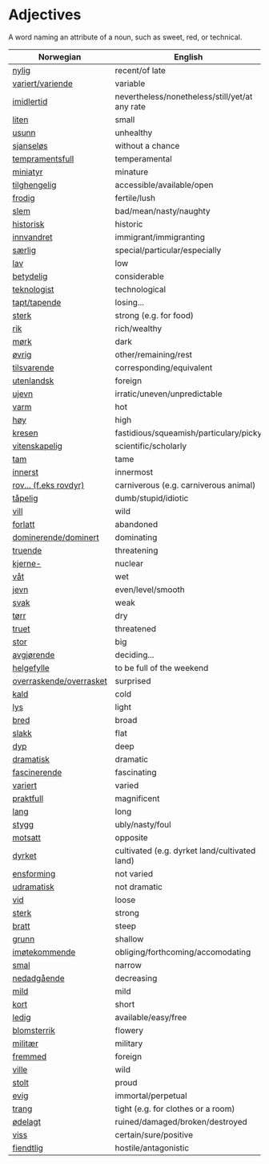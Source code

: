 # Adjectives

A word naming an attribute of a noun, such as sweet, red, or technical.

| Norwegian | English |
| --- | --- |
| [nylig](https://www.ordnett.no/search?language=no&phrase=nylig) | recent/of late |
| [variert/variende](https://www.ordnett.no/search?language=no&phrase=variert/variende) | variable |
| [imidlertid](https://www.ordnett.no/search?language=no&phrase=imidlertid) | nevertheless/nonetheless/still/yet/at any rate |
| [liten](https://www.ordnett.no/search?language=no&phrase=liten) | small |
| [usunn](https://www.ordnett.no/search?language=no&phrase=usunn) | unhealthy |
| [sjanseløs](https://www.ordnett.no/search?language=no&phrase=sjanseløs) | without a chance |
| [tempramentsfull](https://www.ordnett.no/search?language=no&phrase=tempramentsfull) | temperamental |
| [miniatyr](https://www.ordnett.no/search?language=no&phrase=miniatyr) | minature |
| [tilghengelig](https://www.ordnett.no/search?language=no&phrase=tilghengelig) | accessible/available/open |
| [frodig](https://www.ordnett.no/search?language=no&phrase=frodig) | fertile/lush |
| [slem](https://www.ordnett.no/search?language=no&phrase=slem) | bad/mean/nasty/naughty |
| [historisk](https://www.ordnett.no/search?language=no&phrase=historisk) | historic |
| [innvandret](https://www.ordnett.no/search?language=no&phrase=innvandret) | immigrant/immigranting |
| [særlig](https://www.ordnett.no/search?language=no&phrase=særlig) | special/particular/especially |
| [lav](https://www.ordnett.no/search?language=no&phrase=lav) | low |
| [betydelig](https://www.ordnett.no/search?language=no&phrase=betydelig) | considerable |
| [teknologist](https://www.ordnett.no/search?language=no&phrase=teknologist) | technological |
| [tapt/tapende](https://www.ordnett.no/search?language=no&phrase=tapt/tapende) | losing... |
| [sterk](https://www.ordnett.no/search?language=no&phrase=sterk) | strong (e.g. for food) |
| [rik](https://www.ordnett.no/search?language=no&phrase=rik) | rich/wealthy |
| [mørk](https://www.ordnett.no/search?language=no&phrase=mørk) | dark |
| [øvrig](https://www.ordnett.no/search?language=no&phrase=øvrig) | other/remaining/rest |
| [tilsvarende](https://www.ordnett.no/search?language=no&phrase=tilsvarende) | corresponding/equivalent |
| [utenlandsk](https://www.ordnett.no/search?language=no&phrase=utenlandsk) | foreign |
| [ujevn](https://www.ordnett.no/search?language=no&phrase=ujevn) | irratic/uneven/unpredictable |
| [varm](https://www.ordnett.no/search?language=no&phrase=varm) | hot |
| [høy](https://www.ordnett.no/search?language=no&phrase=høy) | high |
| [kresen](https://www.ordnett.no/search?language=no&phrase=kresen) | fastidious/squeamish/particulary/picky |
| [vitenskapelig](https://www.ordnett.no/search?language=no&phrase=vitenskapelig) | scientific/scholarly |
| [tam](https://www.ordnett.no/search?language=no&phrase=tam) | tame |
| [innerst](https://www.ordnett.no/search?language=no&phrase=innerst) | innermost |
| [rov... (f.eks rovdyr)](https://www.ordnett.no/search?language=no&phrase=rov...%20(f.eks%20rovdyr)) | carniverous (e.g. carniverous animal) |
| [tåpelig](https://www.ordnett.no/search?language=no&phrase=tåpelig) | dumb/stupid/idiotic |
| [vill](https://www.ordnett.no/search?language=no&phrase=vill) | wild |
| [forlatt](https://www.ordnett.no/search?language=no&phrase=forlatt) | abandoned |
| [dominerende/dominert](https://www.ordnett.no/search?language=no&phrase=dominerende/dominert) | dominating |
| [truende](https://www.ordnett.no/search?language=no&phrase=truende) | threatening |
| [kjerne-](https://www.ordnett.no/search?language=no&phrase=kjerne-) | nuclear |
| [våt](https://www.ordnett.no/search?language=no&phrase=våt) | wet |
| [jevn](https://www.ordnett.no/search?language=no&phrase=jevn) | even/level/smooth |
| [svak](https://www.ordnett.no/search?language=no&phrase=svak) | weak |
| [tørr](https://www.ordnett.no/search?language=no&phrase=tørr) | dry |
| [truet](https://www.ordnett.no/search?language=no&phrase=truet) | threatened |
| [stor](https://www.ordnett.no/search?language=no&phrase=stor) | big |
| [avgjørende](https://www.ordnett.no/search?language=no&phrase=avgjørende) | deciding... |
| [helgefylle](https://www.ordnett.no/search?language=no&phrase=helgefylle) | to be full of the weekend |
| [overraskende/overrasket](https://www.ordnett.no/search?language=no&phrase=overraskende/overrasket) | surprised |
| [kald](https://www.ordnett.no/search?language=no&phrase=kald) | cold |
| [lys](https://www.ordnett.no/search?language=no&phrase=lys) | light |
| [bred](https://www.ordnett.no/search?language=no&phrase=bred) | broad |
| [slakk](https://www.ordnett.no/search?language=no&phrase=slakk) | flat |
| [dyp](https://www.ordnett.no/search?language=no&phrase=dyp) | deep |
| [dramatisk](https://www.ordnett.no/search?language=no&phrase=dramatisk) | dramatic |
| [fascinerende](https://www.ordnett.no/search?language=no&phrase=fascinerende) | fascinating |
| [variert](https://www.ordnett.no/search?language=no&phrase=variert) | varied |
| [praktfull](https://www.ordnett.no/search?language=no&phrase=praktfull) | magnificent |
| [lang](https://www.ordnett.no/search?language=no&phrase=lang) | long |
| [stygg](https://www.ordnett.no/search?language=no&phrase=stygg) | ubly/nasty/foul |
| [motsatt](https://www.ordnett.no/search?language=no&phrase=motsatt) | opposite |
| [dyrket](https://www.ordnett.no/search?language=no&phrase=dyrket) | cultivated (e.g. dyrket land/cultivated land) |
| [ensforming](https://www.ordnett.no/search?language=no&phrase=ensforming) | not varied |
| [udramatisk](https://www.ordnett.no/search?language=no&phrase=udramatisk) | not dramatic |
| [vid](https://www.ordnett.no/search?language=no&phrase=vid) | loose |
| [sterk](https://www.ordnett.no/search?language=no&phrase=sterk) | strong |
| [bratt](https://www.ordnett.no/search?language=no&phrase=bratt) | steep |
| [grunn](https://www.ordnett.no/search?language=no&phrase=grunn) | shallow |
| [imøtekommende](https://www.ordnett.no/search?language=no&phrase=imøtekommende) | obliging/forthcoming/accomodating |
| [smal](https://www.ordnett.no/search?language=no&phrase=smal) | narrow |
| [nedadgående](https://www.ordnett.no/search?language=no&phrase=nedadgående) | decreasing |
| [mild](https://www.ordnett.no/search?language=no&phrase=mild) | mild |
| [kort](https://www.ordnett.no/search?language=no&phrase=kort) | short |
| [ledig](https://www.ordnett.no/search?language=no&phrase=ledig) | available/easy/free |
| [blomsterrik](https://www.ordnett.no/search?language=no&phrase=blomsterrik) | flowery |
| [militær](https://www.ordnett.no/search?language=no&phrase=militær) | military |
| [fremmed](https://www.ordnett.no/search?language=no&phrase=fremmed) | foreign |
| [ville](https://www.ordnett.no/search?language=no&phrase=ville) | wild |
| [stolt](https://www.ordnett.no/search?language=no&phrase=stolt) | proud |
| [evig](https://www.ordnett.no/search?language=no&phrase=evig) | immortal/perpetual |
| [trang](https://www.ordnett.no/search?language=no&phrase=trang) | tight (e.g. for clothes or a room) |
| [ødelagt](https://www.ordnett.no/search?language=no&phrase=ødelagt) | ruined/damaged/broken/destroyed |
| [viss](https://www.ordnett.no/search?language=no&phrase=viss) | certain/sure/positive |
| [fiendtlig](https://www.ordnett.no/search?language=no&phrase=fiendtlig) | hostile/antagonistic |

